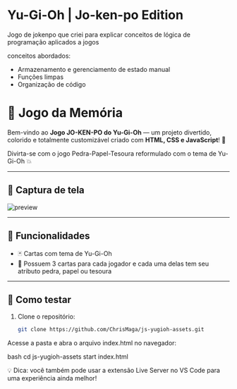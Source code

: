 # Yu-Gi-Oh | Jo-ken-po Edition

Jogo de jokenpo que criei para explicar conceitos de lógica de programação aplicados a jogos

conceitos abordados:

- Armazenamento e gerenciamento de estado manual
- Funções limpas
- Organização de código

# 🧠 Jogo da Memória

Bem-vindo ao **Jogo JO-KEN-PO do Yu-Gi-Oh** — um projeto divertido, colorido e totalmente customizável criado com **HTML, CSS e JavaScript**! 🎯

Divirta-se com o jogo Pedra-Papel-Tesoura reformulado com o tema de Yu-Gi-Oh 💥

---

## 📸 Captura de tela

![preview](./src/visualDoJogo.jpeg)

---

## 🚀 Funcionalidades

- 🃏 Cartas com tema de Yu-Gi-Oh
- 🧩 Possuem 3 cartas para cada jogador e cada uma delas tem seu atributo pedra, papel ou tesoura


---

## 🧪 Como testar

1. Clone o repositório:
   ```bash
   git clone https://github.com/ChrisMaga/js-yugioh-assets.git

Acesse a pasta e abra o arquivo index.html no navegador:

bash
cd js-yugioh-assets
start index.html

💡 Dica: você também pode usar a extensão Live Server no VS Code para uma experiência ainda melhor!
